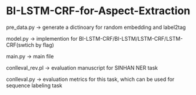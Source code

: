 # BI-LSTM-CRF-for-Aspect-Extraction

pre_data.py   ->    generate a dictinoary for random embedding and label2tag

model.py    ->     implemention for BI-LSTM-CRF/BI-LSTM/LSTM-CRF/LSTM-CRF(swtich by flag)

main.py    ->      main file

conlleval_rev.pl    ->    evaluation manuscript for SINHAN NER task

conlleval.py  ->   evaluation metrics for this task, which can be used for sequence labeling task
